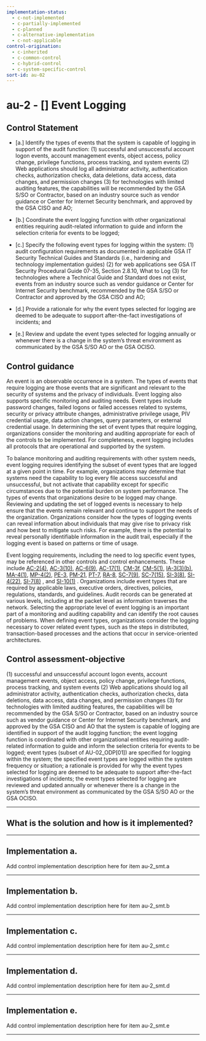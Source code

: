 ```yaml
---
implementation-status:
  - c-not-implemented
  - c-partially-implemented
  - c-planned
  - c-alternative-implementation
  - c-not-applicable
control-origination:
  - c-inherited
  - c-common-control
  - c-hybrid-control
  - c-system-specific-control
sort-id: au-02
---
```


# au-2 - \[\] Event Logging

## Control Statement

- \[a.\] Identify the types of events that the system is capable of logging in support of the audit function: (1) successful and unsuccessful account logon events, account management events, object access, policy change, privilege functions, process tracking, and system events (2) Web applications should log all administrator activity, authentication checks, authorization checks, data deletions, data access, data changes, and permission changes (3) for technologies with limited auditing features, the capabilities will be recommended by the GSA S/SO or Contractor, based on an industry source such as vendor guidance or Center for Internet Security benchmark, and approved by the GSA CISO and AO;

- \[b.\] Coordinate the event logging function with other organizational entities requiring audit-related information to guide and inform the selection criteria for events to be logged;

- \[c.\] Specify the following event types for logging within the system: (1) audit configuration requirements as documented in applicable GSA IT Security Technical Guides and Standards (i.e., hardening and technology implementation guides) (2) for web applications see GSA IT Security Procedural Guide 07-35, Section 2.8.10, What to Log (3) for technologies where a Technical Guide and Standard does not exist, events from an industry source such as vendor guidance or Center for Internet Security benchmark, recommended by the GSA S/SO or Contractor and approved by the GSA CISO and AO;

- \[d.\] Provide a rationale for why the event types selected for logging are deemed to be adequate to support after-the-fact investigations of incidents; and

- \[e.\] Review and update the event types selected for logging annually or whenever there is a change in the system’s threat environment as communicated by the GSA S/SO AO or the GSA OCISO.

## Control guidance

An event is an observable occurrence in a system. The types of events that require logging are those events that are significant and relevant to the security of systems and the privacy of individuals. Event logging also supports specific monitoring and auditing needs. Event types include password changes, failed logons or failed accesses related to systems, security or privacy attribute changes, administrative privilege usage, PIV credential usage, data action changes, query parameters, or external credential usage. In determining the set of event types that require logging, organizations consider the monitoring and auditing appropriate for each of the controls to be implemented. For completeness, event logging includes all protocols that are operational and supported by the system.

To balance monitoring and auditing requirements with other system needs, event logging requires identifying the subset of event types that are logged at a given point in time. For example, organizations may determine that systems need the capability to log every file access successful and unsuccessful, but not activate that capability except for specific circumstances due to the potential burden on system performance. The types of events that organizations desire to be logged may change. Reviewing and updating the set of logged events is necessary to help ensure that the events remain relevant and continue to support the needs of the organization. Organizations consider how the types of logging events can reveal information about individuals that may give rise to privacy risk and how best to mitigate such risks. For example, there is the potential to reveal personally identifiable information in the audit trail, especially if the logging event is based on patterns or time of usage.

Event logging requirements, including the need to log specific event types, may be referenced in other controls and control enhancements. These include [AC-2(4)](#ac-2.4), [AC-3(10)](#ac-3.10), [AC-6(9)](#ac-6.9), [AC-17(1)](#ac-17.1), [CM-3f](#cm-3_smt.f), [CM-5(1)](#cm-5.1), [IA-3(3)(b)](#ia-3.3_smt.b), [MA-4(1)](#ma-4.1), [MP-4(2)](#mp-4.2), [PE-3](#pe-3), [PM-21](#pm-21), [PT-7](#pt-7), [RA-8](#ra-8), [SC-7(9)](#sc-7.9), [SC-7(15)](#sc-7.15), [SI-3(8)](#si-3.8), [SI-4(22)](#si-4.22), [SI-7(8)](#si-7.8) , and [SI-10(1)](#si-10.1) . Organizations include event types that are required by applicable laws, executive orders, directives, policies, regulations, standards, and guidelines. Audit records can be generated at various levels, including at the packet level as information traverses the network. Selecting the appropriate level of event logging is an important part of a monitoring and auditing capability and can identify the root causes of problems. When defining event types, organizations consider the logging necessary to cover related event types, such as the steps in distributed, transaction-based processes and the actions that occur in service-oriented architectures.

## Control assessment-objective

(1) successful and unsuccessful account logon events, account management events, object access, policy change, privilege functions, process tracking, and system events (2) Web applications should log all administrator activity, authentication checks, authorization checks, data deletions, data access, data changes, and permission changes (3) for technologies with limited auditing features, the capabilities will be recommended by the GSA S/SO or Contractor, based on an industry source such as vendor guidance or Center for Internet Security benchmark, and approved by the GSA CISO and AO that the system is capable of logging are identified in support of the audit logging function;
the event logging function is coordinated with other organizational entities requiring audit-related information to guide and inform the selection criteria for events to be logged;
event types (subset of AU-02_ODP[01]) are specified for logging within the system;
the specified event types are logged within the system frequency or situation;
a rationale is provided for why the event types selected for logging are deemed to be adequate to support after-the-fact investigations of incidents;
the event types selected for logging are reviewed and updated annually or whenever there is a change in the system’s threat environment as communicated by the GSA S/SO AO or the GSA OCISO.

______________________________________________________________________

## What is the solution and how is it implemented?

<!-- Please leave this section blank and enter implementation details in the parts below. -->

______________________________________________________________________

## Implementation a.

Add control implementation description here for item au-2_smt.a

______________________________________________________________________

## Implementation b.

Add control implementation description here for item au-2_smt.b

______________________________________________________________________

## Implementation c.

Add control implementation description here for item au-2_smt.c

______________________________________________________________________

## Implementation d.

Add control implementation description here for item au-2_smt.d

______________________________________________________________________

## Implementation e.

Add control implementation description here for item au-2_smt.e

______________________________________________________________________
